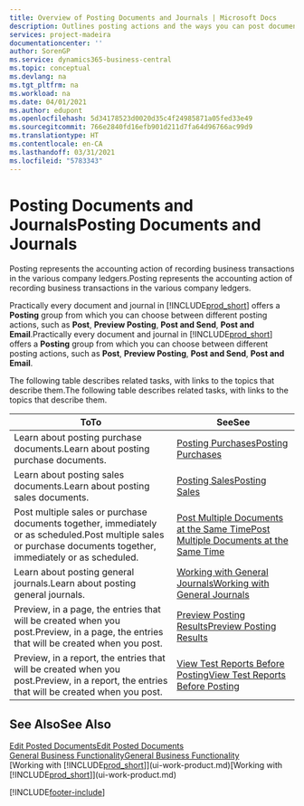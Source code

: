 ```yaml
---
title: Overview of Posting Documents and Journals | Microsoft Docs
description: Outlines posting actions and the ways you can post documents and journals.
services: project-madeira
documentationcenter: ''
author: SorenGP
ms.service: dynamics365-business-central
ms.topic: conceptual
ms.devlang: na
ms.tgt_pltfrm: na
ms.workload: na
ms.date: 04/01/2021
ms.author: edupont
ms.openlocfilehash: 5d34178523d0020d35c4f24985871a05fed33e49
ms.sourcegitcommit: 766e2840fd16efb901d211d7fa64d96766ac99d9
ms.translationtype: HT
ms.contentlocale: en-CA
ms.lasthandoff: 03/31/2021
ms.locfileid: "5783343"
---
```

# <a name="posting-documents-and-journals"></a><span data-ttu-id="7e04d-103">Posting Documents and Journals</span><span class="sxs-lookup"><span data-stu-id="7e04d-103">Posting Documents and Journals</span></span>
<span data-ttu-id="7e04d-104">Posting represents the accounting action of recording business transactions in the various company ledgers.</span><span class="sxs-lookup"><span data-stu-id="7e04d-104">Posting represents the accounting action of recording business transactions in the various company ledgers.</span></span>

<span data-ttu-id="7e04d-105">Practically every document and journal in [!INCLUDE[prod_short](includes/prod_short.md)] offers a **Posting** group from which you can choose between different posting actions, such as **Post**, **Preview Posting**, **Post and Send**, **Post and Email**.</span><span class="sxs-lookup"><span data-stu-id="7e04d-105">Practically every document and journal in [!INCLUDE[prod_short](includes/prod_short.md)] offers a **Posting** group from which you can choose between different posting actions, such as **Post**, **Preview Posting**, **Post and Send**, **Post and Email**.</span></span>

<span data-ttu-id="7e04d-106">The following table describes related tasks, with links to the topics that describe them.</span><span class="sxs-lookup"><span data-stu-id="7e04d-106">The following table describes related tasks, with links to the topics that describe them.</span></span>

| <span data-ttu-id="7e04d-107">To</span><span class="sxs-lookup"><span data-stu-id="7e04d-107">To</span></span> | <span data-ttu-id="7e04d-108">See</span><span class="sxs-lookup"><span data-stu-id="7e04d-108">See</span></span> |
| --- | --- |
| <span data-ttu-id="7e04d-109">Learn about posting purchase documents.</span><span class="sxs-lookup"><span data-stu-id="7e04d-109">Learn about posting purchase documents.</span></span> |[<span data-ttu-id="7e04d-110">Posting Purchases</span><span class="sxs-lookup"><span data-stu-id="7e04d-110">Posting Purchases</span></span>](ui-post-purchases.md) |
| <span data-ttu-id="7e04d-111">Learn about posting sales documents.</span><span class="sxs-lookup"><span data-stu-id="7e04d-111">Learn about posting sales documents.</span></span> |[<span data-ttu-id="7e04d-112">Posting Sales</span><span class="sxs-lookup"><span data-stu-id="7e04d-112">Posting Sales</span></span>](ui-post-sales.md) |
| <span data-ttu-id="7e04d-113">Post multiple sales or purchase documents together, immediately or as scheduled.</span><span class="sxs-lookup"><span data-stu-id="7e04d-113">Post multiple sales or purchase documents together, immediately or as scheduled.</span></span>|[<span data-ttu-id="7e04d-114">Post Multiple Documents at the Same Time</span><span class="sxs-lookup"><span data-stu-id="7e04d-114">Post Multiple Documents at the Same Time</span></span>](ui-batch-posting.md)|
| <span data-ttu-id="7e04d-115">Learn about posting general journals.</span><span class="sxs-lookup"><span data-stu-id="7e04d-115">Learn about posting general journals.</span></span> |[<span data-ttu-id="7e04d-116">Working with General Journals</span><span class="sxs-lookup"><span data-stu-id="7e04d-116">Working with General Journals</span></span>](ui-work-general-journals.md) |
| <span data-ttu-id="7e04d-117">Preview, in a page, the entries that will be created when you post.</span><span class="sxs-lookup"><span data-stu-id="7e04d-117">Preview, in a page, the entries that will be created when you post.</span></span> |[<span data-ttu-id="7e04d-118">Preview Posting Results</span><span class="sxs-lookup"><span data-stu-id="7e04d-118">Preview Posting Results</span></span>](ui-how-preview-post-results.md) |
| <span data-ttu-id="7e04d-119">Preview, in a report, the entries that will be created when you post.</span><span class="sxs-lookup"><span data-stu-id="7e04d-119">Preview, in a report, the entries that will be created when you post.</span></span> |[<span data-ttu-id="7e04d-120">View Test Reports Before Posting</span><span class="sxs-lookup"><span data-stu-id="7e04d-120">View Test Reports Before Posting</span></span>](ui-how-view-test-reports-posting.md) |

## <a name="see-also"></a><span data-ttu-id="7e04d-121">See Also</span><span class="sxs-lookup"><span data-stu-id="7e04d-121">See Also</span></span>
[<span data-ttu-id="7e04d-122">Edit Posted Documents</span><span class="sxs-lookup"><span data-stu-id="7e04d-122">Edit Posted Documents</span></span>](across-edit-posted-document.md)  
[<span data-ttu-id="7e04d-123">General Business Functionality</span><span class="sxs-lookup"><span data-stu-id="7e04d-123">General Business Functionality</span></span>](ui-across-business-areas.md)  
<span data-ttu-id="7e04d-124">[Working with [!INCLUDE[prod_short](includes/prod_short.md)]](ui-work-product.md)</span><span class="sxs-lookup"><span data-stu-id="7e04d-124">[Working with [!INCLUDE[prod_short](includes/prod_short.md)]](ui-work-product.md)</span></span>


[!INCLUDE[footer-include](includes/footer-banner.md)]